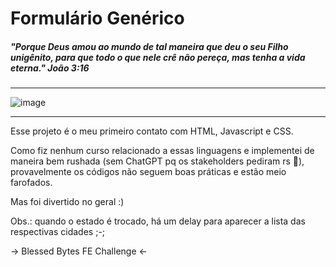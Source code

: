 # Formulário Genérico

##### *"Porque Deus amou ao mundo de tal maneira que deu o seu Filho unigênito, para que todo o que nele crê não pereça, mas tenha a vida eterna." João 3:16*

---
![image](https://github.com/rormoura/formulario-generico/assets/72024662/bc37dfda-50a9-4b7c-bfc8-bef452108f8d)

---

Esse projeto é o meu primeiro contato com HTML, Javascript e CSS.

Como fiz nenhum curso relacionado a essas linguagens e implementei de maneira bem rushada (sem ChatGPT pq os stakeholders pediram rs :eyes:), provavelmente os códigos não seguem boas práticas e estão meio farofados.

Mas foi divertido no geral :)

Obs.: quando o estado é trocado, há um delay para aparecer a lista das respectivas cidades ;-;

&rarr; Blessed Bytes FE Challenge &larr;
